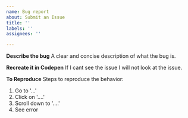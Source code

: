 ```yaml
---
name: Bug report
about: Submit an Issue
title: ''
labels: ''
assignees: ''

---
```


**Describe the bug**
A clear and concise description of what the bug is.

**Recreate it in Codepen**
If I cant see the issue I will not look at the issue.

**To Reproduce**
Steps to reproduce the behavior:
1. Go to '...'
2. Click on '....'
3. Scroll down to '....'
4. See error
